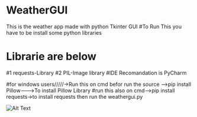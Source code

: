 # WeatherGUI
This is the weather app made with python Tkinter GUI
#To Run This you have to be install some python libraries

# Librarie are below
#1 requests-Library
#2 PIL-Image library
#IDE Recomandation is PyCharm


#for windows users/////->Run this on cmd befor run the source -->pip install Pillow--->To install Pillow Library
#run this also on cmd-->pip install requests->to install requests then run the weathergui.py

![Alt Text](https://raw.github.com/Ammyy9908/WeatherGUI/master/screenshot.png)

